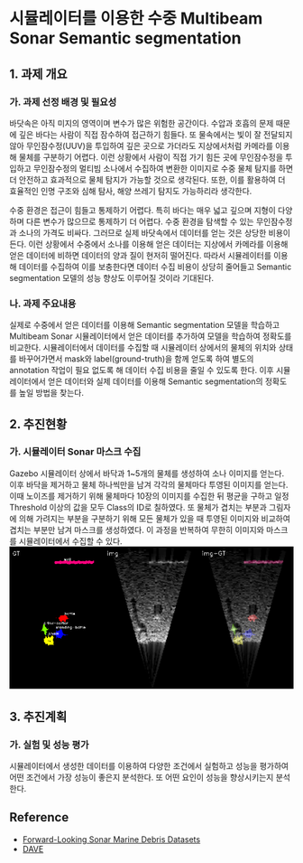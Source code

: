 # 시뮬레이터를 이용한 수중 Multibeam Sonar Semantic segmentation
## 1. 과제 개요
### 가. 과제 선정 배경 및 필요성
바닷속은 아직 미지의 영역이며 변수가 많은 위험한 공간이다. 수압과 호흡의 문제 때문에 깊은 바다는 사람이 직접 잠수하여 접근하기 힘들다. 또 물속에서는 빛이 잘 전달되지 않아 무인잠수정(UUV)을 투입하여 깊은 곳으로 가더라도 지상에서처럼 카메라를 이용해 물체를 구분하기 어렵다. 이런 상황에서 사람이 직접 가기 힘든 곳에 무인잠수정을 투입하고 무인잠수정의 멀티빔 소나에서 수집하여 변환한 이미지로 수중 물체 탐지를 하면 더 안전하고 효과적으로 물체 탐지가 가능할 것으로 생각된다. 또한, 이를 활용하여 더 효율적인 인명 구조와 심해 탐사, 해양 쓰레기 탐지도 가능하리라 생각한다.

수중 환경은 접근이 힘들고 통제하기 어렵다. 특히 바다는 매우 넓고 깊으며 지형이 다양하며 다른 변수가 많으므로 통제하기 더 어렵다. 수중 환경을 탐색할 수 있는 무인잠수정과 소나의 가격도 비싸다. 그러므로 실제 바닷속에서 데이터를 얻는 것은 상당한 비용이 든다. 이런 상황에서 수중에서 소나를 이용해 얻은 데이터는 지상에서 카메라를 이용해 얻은 데이터에 비하면 데이터의 양과 질이 현저히 떨어진다. 따라서 시뮬레이터를 이용해 데이터를 수집하여 이를 보충한다면 데이터 수집 비용이 상당히 줄어들고 Semantic segmentation 모델의 성능 향상도 이루어질 것이라 기대된다.
### 나. 과제 주요내용
실제로 수중에서 얻은 데이터를 이용해 Semantic segmentation 모델을 학습하고 Multibeam Sonar 시뮬레이터에서 얻은 데이터를 추가하여 모델을 학습하여 정확도를 비교한다. 시뮬레이터에서 데이터를 수집할 때 시뮬레이터 상에서의 물체의 위치와 상태를 바꾸어가면서 mask와 label(ground-truth)을 함께 얻도록 하여 별도의 annotation 작업이 필요 없도록 해 데이터 수집 비용을 줄일 수 있도록 한다. 이후 시뮬레이터에서 얻은 데이터와 실제 데이터를 이용해 Semantic segmentation의 정확도를 높일 방법을 찾는다.

## 2. 추진현황
### 가. 시뮬레이터 Sonar 마스크 수집
Gazebo 시뮬레이터 상에서 바닥과 1~5개의 물체를 생성하여 소나 이미지를 얻는다. 이후 바닥을 제거하고 물체 하나씩만을 남겨 각각의 물체마다 투영된 이미지를 얻는다. 이때 노이즈를 제거하기 위해 물체마다 10장의 이미지를 수집한 뒤 평균을 구하고 일정 Threshold 이상의 값을 모두 Class의 ID로 칠하였다. 또 물체가 겹치는 부분과 그림자에 의해 가려지는 부분을 구분하기 위해 모든 물체가 있을 때 투영된 이미지와 비교하여 겹치는 부분만 남겨 마스크를 생성하였다. 이 과정을 반복하여 무한히 이미지와 마스크를 시뮬레이터에서 수집할 수 있다.
<img src="img+gt.png">
## 3. 추진계획
### 가. 실험 및 성능 평가
시뮬레이터에서 생성한 데이터를 이용하여 다양한 조건에서 실험하고 성능을 평가하여 어떤 조건에서 가장 성능이 좋은지 분석한다. 또 어떤 요인이 성능을 향상시키는지 분석한다.

## Reference
* [Forward-Looking Sonar Marine Debris Datasets](https://github.com/mvaldenegro/marine-debris-fls-datasets)
* [DAVE](https://github.com/Field-Robotics-Lab/dave)
